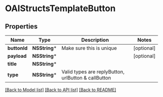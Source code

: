 # OAIStructsTemplateButton

## Properties
Name | Type | Description | Notes
------------ | ------------- | ------------- | -------------
**buttonId** | **NSString*** | Make sure this is unique | [optional] 
**payload** | **NSString*** |  | [optional] 
**title** | **NSString*** |  | 
**type** | **NSString*** | Valid types are replyButton, urlButton &amp; callButton | 

[[Back to Model list]](../README.md#documentation-for-models) [[Back to API list]](../README.md#documentation-for-api-endpoints) [[Back to README]](../README.md)


